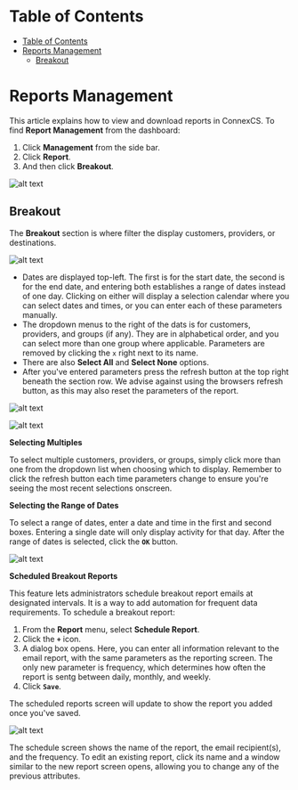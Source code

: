 # Table of Contents

- [Table of Contents](#table-of-contents)
- [Reports Management](#reports-management)
    - [Breakout](#breakout)
  
# Reports Management

This article explains how to view and download reports in ConnexCS.  To find **Report Management** from the dashboard:

1.	Click  **Management** from the side bar.
2.	Click **Report**.
3.	And then click **Breakout**.
 
![alt text][report-1]

## Breakout

The **Breakout** section is where filter the display customers, providers, or destinations.
 
![alt text][report-2]



* Dates are displayed top-left.  The first is for the start date, the second is for the end date, and entering both establishes a range of dates instead of one day.  Clicking on either will display a selection calendar where you can select dates and times, or you can enter each of these parameters manually.
* The dropdown menus to the right of the dats is for customers, providers, and groups (if any).  They are in alphabetical order, and you can select more than one group where applicable.  Parameters are removed by clicking the `x` right next to its name.
* There are also **Select All** and **Select None** options.
* After you've entered parameters press the refresh button at the top right beneath the section row.  We advise against using the browsers refresh button, as this may also reset the parameters of the report.
 
![alt text][report-3]


 
![alt text][report-4]

**Selecting Multiples**

To select multiple customers, providers, or groups, simply click more than one from the dropdown list when choosing which to display.  Remember to click the refresh button each time parameters change to ensure you're seeing the most recent selections onscreen.

**Selecting the Range of Dates**

To select a range of dates, enter a date and time in the first and second boxes.  Entering a single date will only display activity for that day.  After the range of dates is selected, click the **`OK`** button.
 
![alt text][report-6]

**Scheduled Breakout Reports**

This feature lets administrators schedule breakout report emails at designated intervals.  It is a way to add automation for frequent data requirements.  To schedule a breakout report:

1. From the **Report** menu, select **Schedule Report**.
2. Click the **`+`** icon.
3. A dialog box opens.  Here, you can enter all information relevant to the email report, with the same parameters as the reporting screen. The only new parameter is frequency, which determines how often the report is sentg between daily, monthly, and weekly.
4. Click **`Save`**.

The scheduled reports screen will update to show the report you added once you've saved. 

![alt text][report-11]

The schedule screen shows the name of the report, the email recipient(s), and the frequency.  To edit an existing report, click its name and a window similar to the new report screen opens, allowing you to change any of the previous attributes.


[report-1]: https://raw.githubusercontent.com/digipigeon/connexcs-user-docs/master/new-images/275.png "Report-1"
[report-2]: https://raw.githubusercontent.com/digipigeon/connexcs-user-docs/master/new-images/276.png "Report-2"
[report-3]: https://raw.githubusercontent.com/digipigeon/connexcs-user-docs/master/new-images/277.png "Report-3"
[report-4]: https://raw.githubusercontent.com/digipigeon/connexcs-user-docs/master/new-images/278.png "Report-4"
[report-5]: https://raw.githubusercontent.com/digipigeon/connexcs-user-docs/master/new-images/279.png "Report-5"
[report-6]: https://raw.githubusercontent.com/digipigeon/connexcs-user-docs/master/new-images/280.png "Report-6"
[report-7]: https://raw.githubusercontent.com/digipigeon/connexcs-user-docs/master/new-images/281.png "Report-7"
[report-8]: https://raw.githubusercontent.com/digipigeon/connexcs-user-docs/master/new-images/282.png "Report-8"
[report-9]: https://raw.githubusercontent.com/digipigeon/connexcs-user-docs/master/new-images/283.png "Report-9"
[report-10]: https://raw.githubusercontent.com/digipigeon/connexcs-user-docs/master/new-images/284.png "Report-10"
[report-11]: https://raw.githubusercontent.com/digipigeon/connexcs-user-docs/master/new-images/285.png "Report-11"
[report-12]: https://raw.githubusercontent.com/digipigeon/connexcs-user-docs/master/new-images/286.png "Report-12"
[report-13]: https://raw.githubusercontent.com/digipigeon/connexcs-user-docs/master/new-images/287.png "Report-13"
[report-14]: https://raw.githubusercontent.com/digipigeon/connexcs-user-docs/master/new-images/288.png "Report-14"
